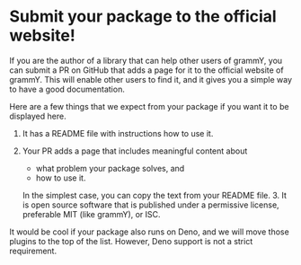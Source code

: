 # Submit your package to the official website!

If you are the author of a library that can help other users of grammY, you can submit a PR on GitHub that adds a page for it to the official website of grammY.
This will enable other users to find it, and it gives you a simple way to have a good documentation.

Here are a few things that we expect from your package if you want it to be displayed here.

1. It has a README file with instructions how to use it.
2. Your PR adds a page that includes meaningful content about

   - what problem your package solves, and
   - how to use it.

   In the simplest case, you can copy the text from your README file. 3. It is open source software that is published under a permissive license, preferable MIT (like grammY), or ISC.

It would be cool if your package also runs on Deno, and we will move those plugins to the top of the list.
However, Deno support is not a strict requirement.
